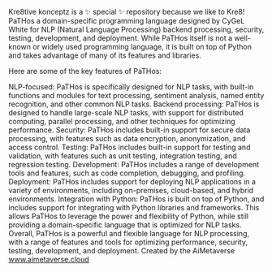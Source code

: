 Kre8tive konceptz is a ✨ special ✨ repository because we like to Kre8! PaTHos a domain-specific programming language designed by CyGeL White for NLP (Natural Language Processing) backend processing, security, testing, development, and deployment. While PaTHos itself is not a well-known or widely used programming language, it is built on top of Python and takes advantage of many of its features and libraries.

Here are some of the key features of PaTHos:

NLP-focused: PaTHos is specifically designed for NLP tasks, with built-in functions and modules for text processing, sentiment analysis, named entity recognition, and other common NLP tasks. Backend processing: PaTHos is designed to handle large-scale NLP tasks, with support for distributed computing, parallel processing, and other techniques for optimizing performance. Security: PaTHos includes built-in support for secure data processing, with features such as data encryption, anonymization, and access control. Testing: PaTHos includes built-in support for testing and validation, with features such as unit testing, integration testing, and regression testing. Development: PaTHos includes a range of development tools and features, such as code completion, debugging, and profiling. Deployment: PaTHos includes support for deploying NLP applications in a variety of environments, including on-premises, cloud-based, and hybrid environments. Integration with Python: PaTHos is built on top of Python, and includes support for integrating with Python libraries and frameworks. This allows PaTHos to leverage the power and flexibility of Python, while still providing a domain-specific language that is optimized for NLP tasks. Overall, PaTHos is a powerful and flexible language for NLP processing, with a range of features and tools for optimizing performance, security, testing, development, and deployment. Created by the AiMetaverse  www.aimetaverse.cloud
